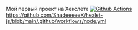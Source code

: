 Мой первый проект на Хекслете
[![Github Actions](https://github.com/mmolostvova/frontend-project-lvl1/workflows/Linter/badge.svg)](https://github.com/mmolostvova/frontend-project-lvl1/actions)
https://github.com/ShadeeeeeK/hexlet-js/blob/main/.github/workflows/node.yml
